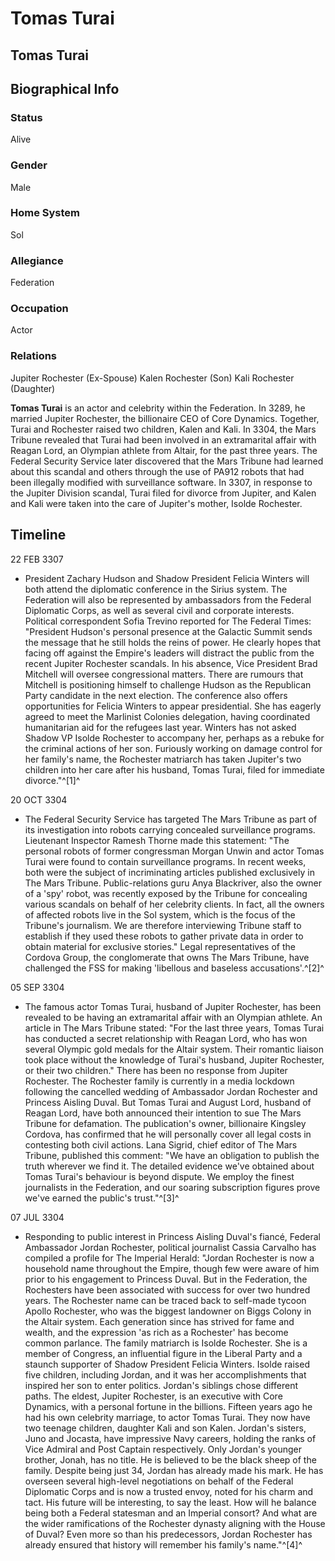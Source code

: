 # Tomas Turai
## Tomas Turai

		

## Biographical Info

### Status

Alive

### Gender

Male

### Home System

Sol

### Allegiance

Federation

### Occupation

Actor

### Relations

Jupiter Rochester (Ex-Spouse)
Kalen Rochester (Son)
Kali Rochester (Daughter)

**Tomas Turai** is an actor and celebrity within the Federation. In 3289, he married Jupiter Rochester, the billionaire CEO of Core Dynamics. Together, Turai and Rochester raised two children, Kalen and Kali. In 3304, the Mars Tribune revealed that Turai had been involved in an extramarital affair with Reagan Lord, an Olympian athlete from Altair, for the past three years. The Federal Security Service later discovered that the Mars Tribune had learned about this scandal and others through the use of PA912 robots that had been illegally modified with surveillance software. In 3307, in response to the Jupiter Division scandal, Turai filed for divorce from Jupiter, and Kalen and Kali were taken into the care of Jupiter's mother, Isolde Rochester.

## Timeline

22 FEB 3307

- President Zachary Hudson and Shadow President Felicia Winters will both attend the diplomatic conference in the Sirius system. The Federation will also be represented by ambassadors from the Federal Diplomatic Corps, as well as several civil and corporate interests. Political correspondent Sofia Trevino reported for The Federal Times: "President Hudson's personal presence at the Galactic Summit sends the message that he still holds the reins of power. He clearly hopes that facing off against the Empire's leaders will distract the public from the recent Jupiter Rochester scandals. In his absence, Vice President Brad Mitchell will oversee congressional matters. There are rumours that Mitchell is positioning himself to challenge Hudson as the Republican Party candidate in the next election. The conference also offers opportunities for Felicia Winters to appear presidential. She has eagerly agreed to meet the Marlinist Colonies delegation, having coordinated humanitarian aid for the refugees last year. Winters has not asked Shadow VP Isolde Rochester to accompany her, perhaps as a rebuke for the criminal actions of her son. Furiously working on damage control for her family's name, the Rochester matriarch has taken Jupiter's two children into her care after his husband, Tomas Turai, filed for immediate divorce."^[1]^

20 OCT 3304

- The Federal Security Service has targeted The Mars Tribune as part of its investigation into robots carrying concealed surveillance programs. Lieutenant Inspector Ramesh Thorne made this statement: "The personal robots of former congressman Morgan Unwin and actor Tomas Turai were found to contain surveillance programs. In recent weeks, both were the subject of incriminating articles published exclusively in The Mars Tribune. Public-relations guru Anya Blackriver, also the owner of a 'spy' robot, was recently exposed by the Tribune for concealing various scandals on behalf of her celebrity clients. In fact, all the owners of affected robots live in the Sol system, which is the focus of the Tribune's journalism. We are therefore interviewing Tribune staff to establish if they used these robots to gather private data in order to obtain material for exclusive stories." Legal representatives of the Cordova Group, the conglomerate that owns The Mars Tribune, have challenged the FSS for making 'libellous and baseless accusations'.^[2]^

05 SEP 3304

- The famous actor Tomas Turai, husband of Jupiter Rochester, has been revealed to be having an extramarital affair with an Olympian athlete. An article in The Mars Tribune stated: "For the last three years, Tomas Turai has conducted a secret relationship with Reagan Lord, who has won several Olympic gold medals for the Altair system. Their romantic liaison took place without the knowledge of Turai's husband, Jupiter Rochester, or their two children." There has been no response from Jupiter Rochester. The Rochester family is currently in a media lockdown following the cancelled wedding of Ambassador Jordan Rochester and Princess Aisling Duval. But Tomas Turai and August Lord, husband of Reagan Lord, have both announced their intention to sue The Mars Tribune for defamation. The publication's owner, billionaire Kingsley Cordova, has confirmed that he will personally cover all legal costs in contesting both civil actions. Lana Sigrid, chief editor of The Mars Tribune, published this comment: "We have an obligation to publish the truth wherever we find it. The detailed evidence we've obtained about Tomas Turai's behaviour is beyond dispute. We employ the finest journalists in the Federation, and our soaring subscription figures prove we've earned the public's trust."^[3]^

07 JUL 3304

- Responding to public interest in Princess Aisling Duval's fiancé, Federal Ambassador Jordan Rochester, political journalist Cassia Carvalho has compiled a profile for The Imperial Herald: "Jordan Rochester is now a household name throughout the Empire, though few were aware of him prior to his engagement to Princess Duval. But in the Federation, the Rochesters have been associated with success for over two hundred years. The Rochester name can be traced back to self-made tycoon Apollo Rochester, who was the biggest landowner on Biggs Colony in the Altair system. Each generation since has strived for fame and wealth, and the expression 'as rich as a Rochester' has become common parlance. The family matriarch is Isolde Rochester. She is a member of Congress, an influential figure in the Liberal Party and a staunch supporter of Shadow President Felicia Winters. Isolde raised five children, including Jordan, and it was her accomplishments that inspired her son to enter politics. Jordan's siblings chose different paths. The eldest, Jupiter Rochester, is an executive with Core Dynamics, with a personal fortune in the billions. Fifteen years ago he had his own celebrity marriage, to actor Tomas Turai. They now have two teenage children, daughter Kali and son Kalen. Jordan's sisters, Juno and Jocasta, have impressive Navy careers, holding the ranks of Vice Admiral and Post Captain respectively. Only Jordan's younger brother, Jonah, has no title. He is believed to be the black sheep of the family. Despite being just 34, Jordan has already made his mark. He has overseen several high-level negotiations on behalf of the Federal Diplomatic Corps and is now a trusted envoy, noted for his charm and tact. His future will be interesting, to say the least. How will he balance being both a Federal statesman and an Imperial consort? And what are the wider ramifications of the Rochester dynasty aligning with the House of Duval? Even more so than his predecessors, Jordan Rochester has already ensured that history will remember his family's name."^[4]^